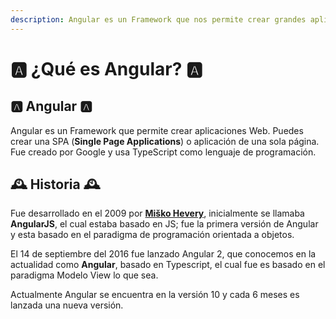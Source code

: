 ```yaml
---
description: Angular es un Framework que nos permite crear grandes aplicaciones web.
---
```


# 🅰️ ¿Qué es Angular? 🅰️

## 🅰️ Angular 🅰️

Angular es un Framework que permite crear aplicaciones Web. Puedes crear una SPA \(**Single Page Applications**\) o aplicación de una sola página. Fue creado por Google y usa TypeScript como lenguaje de programación.

## 🕰️ Historia 🕰️

Fue desarrollado en el 2009 por [**Miško Hevery**](https://github.com/mhevery), inicialmente se llamaba **AngularJS**, el cual estaba basado en JS; fue la primera versión de Angular y esta basado en el paradigma de programación orientada a objetos.

El 14 de septiembre del 2016 fue lanzado Angular 2, que conocemos en la actualidad como **Angular**, basado en Typescript, el cual fue es basado en el paradigma Modelo View lo que sea.

Actualmente Angular se encuentra en la versión 10 y cada 6 meses es lanzada una nueva versión.



